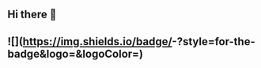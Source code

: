 ## Hi there 👋

## ![<Badge Name>](https://img.shields.io/badge/<Badge Text>-<Background Color>?style=for-the-badge&logo=<Icon Name>&logoColor=<Logo Color>)


<!--
**leobelab/leobelab** is a ✨ _special_ ✨ repository because its `README.md` (this file) appears on your GitHub profile.

Here are some ideas to get you started:

- 🔭 I’m currently working on ...
- 🌱 I’m currently learning ...
- 👯 I’m looking to collaborate on ...
- 🤔 I’m looking for help with ...
- 💬 Ask me about ...
- 📫 How to reach me: ...
- 😄 Pronouns: ...
- ⚡ Fun fact: ...
-->

